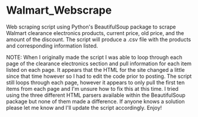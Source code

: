 # Walmart_Webscrape
Web scraping script using Python's BeautifulSoup package to scrape Walmart clearance electronics products, current price, old price, and the amount of the discount. The script will produce a .csv file with the products and corresponding information listed.

NOTE: When I originally made the script I was able to loop through each page of the clearance electronics section and pull information for each item listed on each page. It appears that the HTML for the site changed a little since that time however so I had to edit the code prior to posting. The script still loops through each page, however it appears to only pull the first ten items from each page and I'm unsure how to fix this at this time. I tried using the three different HTML parsers available within the BeautifulSoup package but none of them made a difference. If anyone knows a solution please let me know and I'll update the script accordingly. Enjoy!
